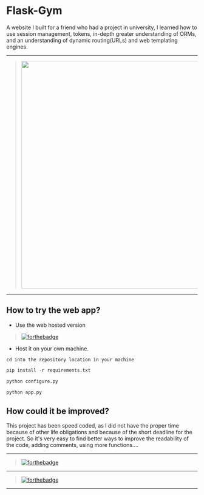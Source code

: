 Flask-Gym
======
A website I built for a friend who had a project in university, I learned how to use session management, tokens, in-depth greater understanding of ORMs, and
an understanding of dynamic routing(URLs) and web templating engines.

---

> <img src="https://images.unsplash.com/photo-1584735935682-2f2b69dff9d2?ixlib=rb-1.2.1&ixid=eyJhcHBfaWQiOjEyMDd9&auto=format&fit=crop&w=1951&q=80" width="600"  />

---

How to try the web app?
------
* Use the web hosted version

> [![forthebadge](https://forthebadge.com/images/badges/check-it-out.svg)](http://kratos-studio.herokuapp.com/)

* Host it on your own machine.

```
cd into the repository location in your machine
```
```python
pip install -r requirements.txt
```
```python
python configure.py
```
```python
python app.py
```
How could it be improved?
------
This project has been speed coded, as I did not have the proper time because of other life obligations and because of the short deadline for the project.
So it's very easy to find better ways to improve the readability of the code, adding comments, using more functions....

---

> [![forthebadge](https://forthebadge.com/images/badges/made-with-python.svg)](https://github.com/debugleader/Flask-Gym)

---

> [![forthebadge](https://forthebadge.com/images/badges/gluten-free.svg)](https://github.com/debugleader/Flask-Gym)

---
